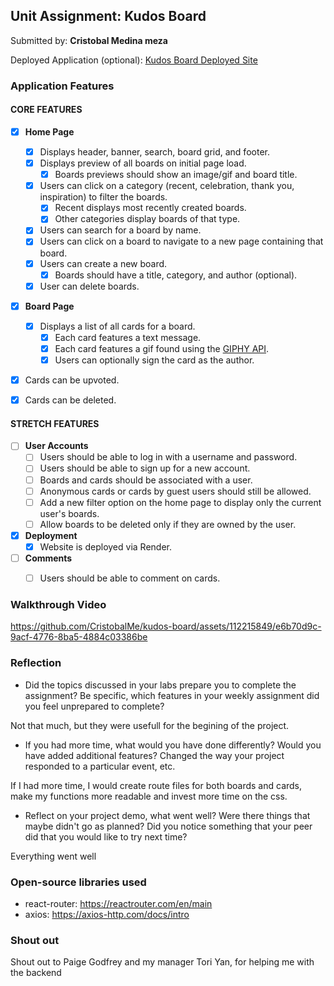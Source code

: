 ## Unit Assignment: Kudos Board

Submitted by: **Cristobal Medina meza**

Deployed Application (optional): [Kudos Board Deployed Site](https://kudos-board-1-o6pe.onrender.com/)

### Application Features

#### CORE FEATURES

- [X] **Home Page**
  - [X] Displays header, banner, search, board grid, and footer.
  - [X] Displays preview of all boards on initial page load.
    - [X] Boards previews should show an image/gif and board title.
  - [X] Users can click on a category (recent, celebration, thank you, inspiration) to filter the boards.
    - [X] Recent displays most recently created boards.
    - [X] Other categories display boards of that type.
  - [X] Users can search for a board by name.
  - [X] Users can click on a board to navigate to a new page containing that board.
  - [X] Users can create a new board.
    - [X] Boards should have a title, category, and author (optional).
  - [X] User can delete boards.
  
- [X] **Board Page**
  - [X] Displays a list of all cards for a board.
    -  [X] Each card features a text message.
    -  [X] Each card features a gif found using the [GIPHY API](https://developers.giphy.com/docs/api/).
    -  [X] Users can optionally sign the card as the author.  
-   [X] Cards can be upvoted.
-   [X] Cards can be deleted.


#### STRETCH FEATURES


- [ ] **User Accounts**
  - [ ] Users should be able to log in with a username and password.
  - [ ] Users should be able to sign up for a new account.
  - [ ]  Boards and cards should be associated with a user.
    - [ ]  Anonymous cards or cards by guest users should still be allowed.
  - [ ] Add a new filter option on the home page to display only the current user's boards.
  - [ ] Allow boards to be deleted only if they are owned by the user.
- [X] **Deployment**
  - [X] Website is deployed via Render.
- [ ] **Comments**
  - [ ] Users should be able to comment on cards.


### Walkthrough Video

https://github.com/CristobalMe/kudos-board/assets/112215849/e6b70d9c-9acf-4776-8ba5-4884c03386be




### Reflection

* Did the topics discussed in your labs prepare you to complete the assignment? Be specific, which features in your weekly assignment did you feel unprepared to complete?

Not that much, but they were usefull for the begining of the project.

* If you had more time, what would you have done differently? Would you have added additional features? Changed the way your project responded to a particular event, etc.
  
If I had more time, I would create route files for both boards and cards, make my functions more readable and invest more time on the css.

* Reflect on your project demo, what went well? Were there things that maybe didn't go as planned? Did you notice something that your peer did that you would like to try next time?

Everything went well

### Open-source libraries used

- react-router: https://reactrouter.com/en/main
- axios: https://axios-http.com/docs/intro

### Shout out

Shout out to Paige Godfrey and my manager Tori Yan, for helping me with the backend
